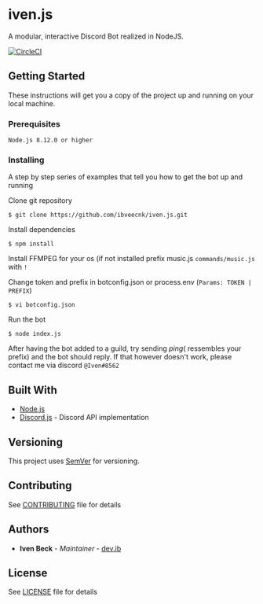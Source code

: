 # iven.js

A modular, interactive Discord Bot realized in NodeJS.

[![CircleCI](https://circleci.com/gh/ibveecnk/iven.js/tree/master.svg?style=svg)](https://circleci.com/gh/ibveecnk/iven.js/)

## Getting Started

These instructions will get you a copy of the project up and running on your local machine.

### Prerequisites

```
Node.js 8.12.0 or higher
```

### Installing

A step by step series of examples that tell you how to get the bot up and running

Clone git repository

```
$ git clone https://github.com/ibveecnk/iven.js.git
```

Install dependencies

```
$ npm install
```

Install FFMPEG for your os (if not installed prefix music.js `commands/music.js` with `!`

Change token and prefix in botconfig.json or process.env (`Params: TOKEN | PREFIX`)

```
$ vi botconfig.json
```

Run the bot

```
$ node index.js
```

After having the bot added to a guild, try sending $ping ($ ressembles your prefix) and the bot should reply.
If that however doesn't work, please contact me via discord `@Iven#8562`

## Built With

* [Node.js](https://nodejs.org/)
* [Discord.js](https://discord.js.org/#/) - Discord API implementation

## Versioning

This project uses [SemVer](http://semver.org/) for versioning.

## Contributing
See [CONTRIBUTING](CONTRIBUTING.md) file for details

## Authors

* **Iven Beck** - *Maintainer* - [dev.ib](https://github.com/ibveecnk)

## License

See [LICENSE](LICENSE.md) file for details

